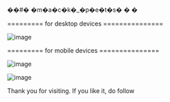 ��#� �m�a�c�k�_�p�e�t�s�
�
�

========= for desktop devices ===============

![image](https://user-images.githubusercontent.com/70308228/188137554-c9885644-03d9-4a1b-bd34-ace641fc480b.png)




========= for mobile devices ===============

![image](https://user-images.githubusercontent.com/70308228/188137701-3deb1d95-7442-4283-bd80-6c9e9196280b.png)


![image](https://user-images.githubusercontent.com/70308228/188137762-5ada8d25-bee9-4db0-a555-94e575c49d4e.png)


Thank you for visiting.
If you like it, do follow
